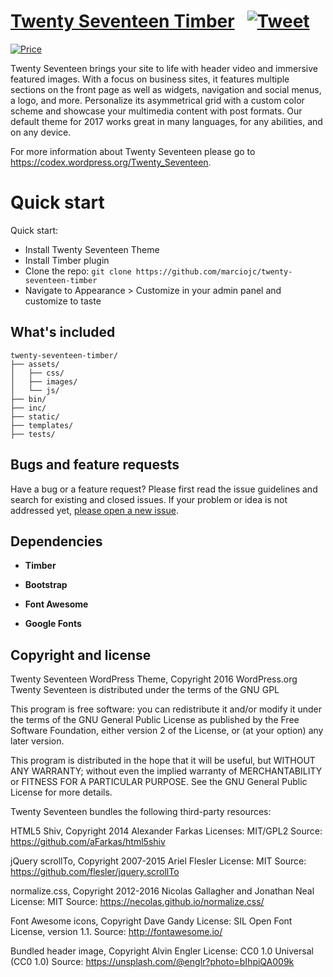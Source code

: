 # [Twenty Seventeen Timber](https://github.com/marciojc/twenty-seventeen-timber) &nbsp; [![Tweet](https://img.shields.io/twitter/url/http/shields.io.svg?style=social)](https://twitter.com/intent/tweet?text=Get%20the%20Twenty%20Seventeen%20Theme%20on%20Timber%20for%20Wordpress&url=https://github.com/marciojc/twenty-seventeen-timber&via=marciojc&hashtags=bootstrap,theme,wordpress,twig,timber)

[![Price](https://img.shields.io/badge/price-FREE-0098f7.svg)](https://github.com/marciojc/twenty-seventeen-timber/blob/master/LICENSE)

Twenty Seventeen brings your site to life with header video and immersive featured images. With a focus on business sites, it features multiple sections on the front page as well as widgets, navigation and social menus, a logo, and more. Personalize its asymmetrical grid with a custom color scheme and showcase your multimedia content with post formats. Our default theme for 2017 works great in many languages, for any abilities, and on any device.

For more information about Twenty Seventeen please go to https://codex.wordpress.org/Twenty_Seventeen.


# Quick start

Quick start:

- Install Twenty Seventeen Theme
- Install Timber plugin
- Clone the repo: `git clone https://github.com/marciojc/twenty-seventeen-timber`
- Navigate to Appearance > Customize in your admin panel and customize to taste

## What's included

```
twenty-seventeen-timber/
├── assets/
│   ├── css/
│   ├── images/
│   └── js/
├── bin/
├── inc/
├── static/
├── templates/
├── tests/
```

## Bugs and feature requests

Have a bug or a feature request? Please first read the issue guidelines and search for existing and closed issues. If your problem or idea is not addressed yet, [please open a new issue](https://github.com/marciojc/twenty-seventeen-timber/issues/new).

## Dependencies

- **Timber**

- **Bootstrap**

- **Font Awesome**

- **Google Fonts**


## Copyright and license

Twenty Seventeen WordPress Theme, Copyright 2016 WordPress.org
Twenty Seventeen is distributed under the terms of the GNU GPL

This program is free software: you can redistribute it and/or modify
it under the terms of the GNU General Public License as published by
the Free Software Foundation, either version 2 of the License, or
(at your option) any later version.

This program is distributed in the hope that it will be useful,
but WITHOUT ANY WARRANTY; without even the implied warranty of
MERCHANTABILITY or FITNESS FOR A PARTICULAR PURPOSE. See the
GNU General Public License for more details.

Twenty Seventeen bundles the following third-party resources:

HTML5 Shiv, Copyright 2014 Alexander Farkas
Licenses: MIT/GPL2
Source: https://github.com/aFarkas/html5shiv

jQuery scrollTo, Copyright 2007-2015 Ariel Flesler
License: MIT
Source: https://github.com/flesler/jquery.scrollTo

normalize.css, Copyright 2012-2016 Nicolas Gallagher and Jonathan Neal
License: MIT
Source: https://necolas.github.io/normalize.css/

Font Awesome icons, Copyright Dave Gandy
License: SIL Open Font License, version 1.1.
Source: http://fontawesome.io/

Bundled header image, Copyright Alvin Engler
License: CC0 1.0 Universal (CC0 1.0)
Source: https://unsplash.com/@englr?photo=bIhpiQA009k
